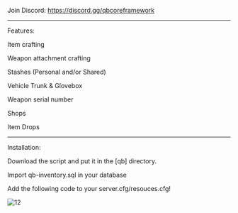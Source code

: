 Join Discord: https://discord.gg/qbcoreframework

-----------------------------------------------
Features:

Item crafting

Weapon attachment crafting

Stashes (Personal and/or Shared)

Vehicle Trunk & Glovebox

Weapon serial number

Shops

Item Drops


------------------------------------------------


Installation:

Download the script and put it in the [qb] directory.

Import qb-inventory.sql in your database

Add the following code to your server.cfg/resouces.cfg!

![12](https://github.com/QBCoreStore/qb-inventory/assets/68699717/57ea4927-e9ee-4fcf-bf8f-ee1137a88699)


